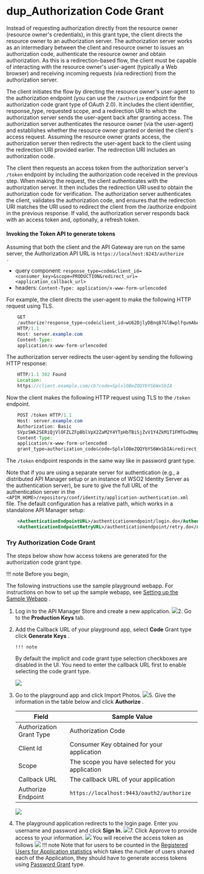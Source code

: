# dup\_Authorization Code Grant

Instead of requesting authorization directly from the resource owner (resource owner's credentials), in this grant type, the client directs the resource owner to an authorization server. The authorization server works as an intermediary between the client and resource owner to issues an authorization code, authenticate the resource owner and obtain authorization. As this is a redirection-based flow, the client must be capable of interacting with the resource owner's user-agent (typically a Web browser) and receiving incoming requests (via redirection) from the authorization server.

The client initiates the flow by directing the resource owner's user-agent to the authorization endpoint (you can use the `/authorize` endpoint for the authorization code grant type of OAuth 2.0). It includes the client identifier, response\_type, requested scope, and a redirection URI to which the authorization server sends the user-agent back after granting access. The authorization server authenticates the resource owner (via the user-agent) and establishes whether the resource owner granted or denied the client's access request. Assuming the resource owner grants access, the authorization server then redirects the user-agent back to the client using the redirection URI provided earlier. The redirection URI includes an authorization code.

The client then requests an access token from the authorization server's `/token` endpoint by including the authorization code received in the previous step. When making the request, the client authenticates with the authorization server. It then includes the redirection URI used to obtain the authorization code for verification. The authorization server authenticates the client, validates the authorization code, and ensures that the redirection URI matches the URI used to redirect the client from the /authorize endpoint in the previous response. If valid, the authorization server responds back with an access token and, optionally, a refresh token.

#### Invoking the Token API to generate tokens

Assuming that both the client and the API Gateway are run on the same server, the Authorization API URL is `https://localhost:8243/authorize                  .        `

-   query component: `response_type=code&client_id=<consumer_key>&scope=PRODUCTION&redirect_uri=<application_callback_url>         `
-   headers: `Content-Type: application/x-www-form-urlencoded         `

For example, the client directs the user-agent to make the following HTTP request using TLS.

``` java
    GET
    /authorize?response_type=code&client_id=wU62DjlyDBnq87GlBwplfqvmAbAa&scope=PRODUCTION&redirect_uri=https%3A%2F%2Fclient%2Eexample%2Ecom%2Fcb
    HTTP/1.1 
    Host: server.example.com 
    Content-Type:
    application/x-www-form-urlencoded 
```

The authorization server redirects the user-agent by sending the following HTTP response:

``` java
    HTTP/1.1 302 Found 
    Location:
    https://client.example.com/cb?code=SplxlOBeZQQYbYS6WxSbIA
```

Now the client makes the following HTTP request using TLS to the `/token` endpoint.

``` java
    POST /token HTTP/1.1 
    Host: server.example.com 
    Authorization: Basic
    SVpzSWk2SERiQjVlOFZLZFpBblVpX2ZaM2Y4YTpHbTBiSjZvV1Y4ZkM1T1FMTGxDNmpzbEFDVzhh
    Content-Type:
    application/x-www-form-urlencoded 
    grant_type=authorization_code&code=SplxlOBeZQQYbYS6WxSbIA&redirect_uri=https%3A%2F%2Fclient%2Eexample%2Ecom%2Fcb
```

The `/token` endpoint responds in the same way like in password grant type.

Note that if you are using a separate server for authentication (e.g., a distributed API Manager setup or an instance of WSO2 Identity Server as the authentication server), be sure to give the full URL of the authentication server in the `<APIM_HOME>/repository/conf/identity/application-authentication.xml` file. The default configuration has a relative path, which works in a standalone API Manager setup:

``` xml
    <AuthenticationEndpointURL>/authenticationendpoint/login.do</AuthenticationEndpointURL>
    <AuthenticationEndpointRetryURL>/authenticationendpoint/retry.do</AuthenticationEndpointRetryURL>
```

### Try Authorization Code Grant

The steps below show how access tokens are generated for the authorization code grant type.

!!! note
Before you begin,

The following instructions use the sample playground webapp. For instructions on how to set up the sample webapp, see [Setting up the Sample Webapp](https://docs.wso2.com/display/IS530/Setting+Up+the+Sample+Webapp) .


1.  Log in to the API Manager Store and create a new application.
    ![](/assets/attachments/126561109/126561118.png)2.  Go to the **Production Keys** tab.
3.  Add the Callback URL of your playground app, select **Code** Grant type click **Generate Keys** .

        !!! note
    By default the implicit and code grant type selection checkboxes are disabled in the UI. You need to enter the callback URL first to enable selecting the code grant type.


    ![](/assets/attachments/126561109/126561110.png)
4.  Go to the playground app and click Import Photos.
    ![](/assets/attachments/126561109/126561115.png)5.  Give the information in the table below and click **Authorize** .

    | Field                    | Sample Value                                                                                          |
    |--------------------------|-------------------------------------------------------------------------------------------------------|
    | Authorization Grant Type | Authorization Code                                                                                    |
    | Client Id                | Consumer Key obtained for your application                                                            |
    | Scope                    | The scope you have selected for you application                                                       |
    | Callback URL             | The callback URL of your application                                                                  |
    | Authorize Endpoint       | `https://localhost:9443/oauth2/authorize` |

    ![](/assets/attachments/126561109/126561114.png)
6.  The playground application redirects to the login page. Enter you username and password and click **Sign In.**
    ![](/assets/attachments/126561109/126561113.png)7.  Click Approve to provide access to your information.
    ![](/assets/attachments/126561109/126561112.png)    You will receive the access token as follows
    ![](/assets/attachments/126561109/126561111.png)
        !!! note
    Note that for users to be counted in the [Registered Users for Application statistics](https://docs.wso2.com/display/AM260/Viewing+API+Statistics#ViewingAPIStatistics-topUsers) which takes the number of users shared each of the Application, they should have to generate access tokens using [Password Grant](_Password_Grant_) type.



